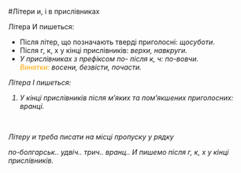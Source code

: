 #Лiтери и, i в прислiвниках


<span class="p1">Лiтера И пишеться:</span>
<ul>
<li> Пiсля лiтер, що позначають твердi приголоснi: <i>щосуботи</i>.</li>
<li> Пiсля <span class="p1">г, к, х</span> у кiнцi прислiвникiв: <i>верхи, навкруги</span>.</li>
<li> У прислiвниках з префiксом <span class="p1">по-</span> пiсля <span class="p1">к, ч</span>: <i>по-вовчи</i>.<br> <font color="orange">Винятки:</font> <i>восени, безвiсти, почасти.</i></li>
</ul>


<span class="p1">Лiтера І пишеться:</span>
1. У кiнцi прислiвникiв пiсля м’яких та пом’якшених приголосних: <i>вранцi.</i>


<br>
<quiz> 
    <question>
       <p> Літеру <span class="p1">и</span> треба писати на місці пропуску у рядку </p>
           <answer correct> по-болгарськ.. </answer>
           <answer> удвіч.. </answer>
           <answer> трич.. </answer>
           <answer> вранц.. </answer>
      <explanation>
И пишемо після г, к, х у кінці прислівників.
 </explanation>
    </question>
</quiz> 

